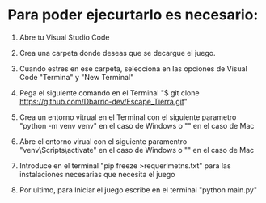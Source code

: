 # Para poder ejecurtarlo es necesario:

1. Abre tu Visual Studio Code

2. Crea una carpeta donde deseas que se decargue el juego.

3. Cuando estres en ese carpeta, selecciona en las opciones de Visual Code "Termina" y "New Terminal"

4. Pega el siguiente comando en el Terminal "$ git clone https://github.com/Dbarrio-dev/Escape_Tierra.git"

5. Crea un entorno vitrual en el Terminal con el siguiente parametro "python -m venv venv" en el caso de Windows  o "" en el caso de Mac

6. Abre el entorno virual con el siguiente paramentro "venv\Scripts\activate" en el caso de Windows  o "" en el caso de Mac

7. Introduce en el terminal "pip freeze >requerimetns.txt" para las instalaciones necesarias que necesita el juego

8. Por ultimo, para Iniciar el juego escribe en el terminal "python main.py" 
